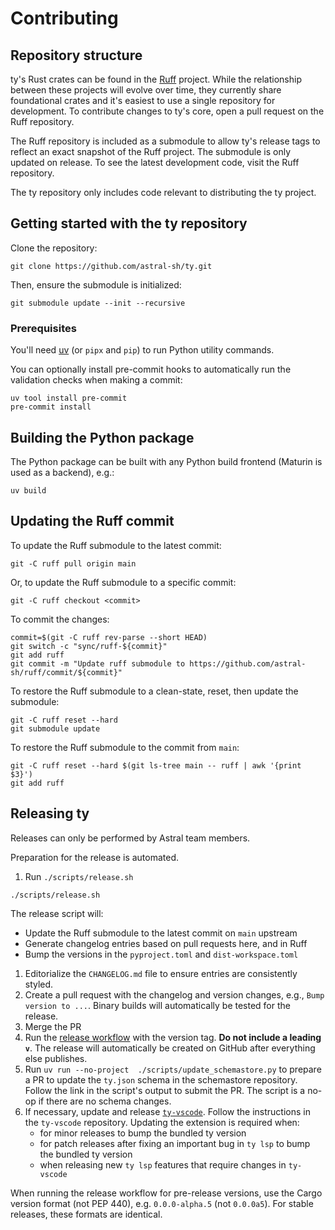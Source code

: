 # Contributing

## Repository structure

ty's Rust crates can be found in the [Ruff](https://github.com/astral-sh/ruff) project. While the
relationship between these projects will evolve over time, they currently share foundational crates
and it's easiest to use a single repository for development. To contribute changes to ty's core,
open a pull request on the Ruff repository.

The Ruff repository is included as a submodule to allow ty's release tags to reflect an exact
snapshot of the Ruff project. The submodule is only updated on release. To see the latest
development code, visit the Ruff repository.

The ty repository only includes code relevant to distributing the ty project.

## Getting started with the ty repository

Clone the repository:

```shell
git clone https://github.com/astral-sh/ty.git
```

Then, ensure the submodule is initialized:

```shell
git submodule update --init --recursive
```

### Prerequisites

You'll need [uv](https://docs.astral.sh/uv/getting-started/installation/) (or `pipx` and `pip`) to
run Python utility commands.

You can optionally install pre-commit hooks to automatically run the validation checks
when making a commit:

```shell
uv tool install pre-commit
pre-commit install
```

## Building the Python package

The Python package can be built with any Python build frontend (Maturin is used as a backend), e.g.:

```shell
uv build
```

## Updating the Ruff commit

To update the Ruff submodule to the latest commit:

```shell
git -C ruff pull origin main
```

Or, to update the Ruff submodule to a specific commit:

```shell
git -C ruff checkout <commit>
```

To commit the changes:

```shell
commit=$(git -C ruff rev-parse --short HEAD)
git switch -c "sync/ruff-${commit}"
git add ruff
git commit -m "Update ruff submodule to https://github.com/astral-sh/ruff/commit/${commit}"
```

To restore the Ruff submodule to a clean-state, reset, then update the submodule:

```shell
git -C ruff reset --hard
git submodule update
```

To restore the Ruff submodule to the commit from `main`:

```shell
git -C ruff reset --hard $(git ls-tree main -- ruff | awk '{print $3}')
git add ruff
```

## Releasing ty

Releases can only be performed by Astral team members.

Preparation for the release is automated.

1. Run `./scripts/release.sh`

```shell
./scripts/release.sh
```

The release script will:

- Update the Ruff submodule to the latest commit on `main` upstream
- Generate changelog entries based on pull requests here, and in Ruff
- Bump the versions in the `pyproject.toml` and `dist-workspace.toml`

1. Editorialize the `CHANGELOG.md` file to ensure entries are consistently styled.
2. Create a pull request with the changelog and version changes, e.g., `Bump version to ...`.
    Binary builds will automatically be tested for the release.
3. Merge the PR
4. Run the [release workflow](https://github.com/astral-sh/ty/actions/workflows/release.yml) with the version
    tag. **Do not include a leading `v`**. The release will automatically be created on GitHub after
    everything else publishes.
5. Run `uv run --no-project  ./scripts/update_schemastore.py` to prepare a PR to update the `ty.json` schema in the schemastore repository.
    Follow the link in the script's output to submit the PR. The script is a no-op if there are no schema changes.
6. If necessary, update and release [`ty-vscode`](https://github.com/astral-sh/ty-vscode).
    Follow the instructions in the `ty-vscode` repository. Updating the extension is required when:
    - for minor releases to bump the bundled ty version
    - for patch releases after fixing an important bug in `ty lsp` to bump the bundled ty version
    - when releasing new `ty lsp` features that require changes in `ty-vscode`

When running the release workflow for pre-release versions, use the Cargo version format (not PEP
440), e.g. `0.0.0-alpha.5` (not `0.0.0a5`). For stable releases, these formats are identical.
